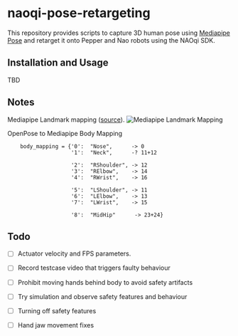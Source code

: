 # naoqi-pose-retargeting

This repository provides scripts to capture 3D human pose using [Mediapipe Pose](https://google.github.io/mediapipe/solutions/pose.html) and retarget it onto Pepper and Nao robots using the NAOqi SDK.

## Installation and Usage

TBD

## Notes

Mediapipe Landmark mapping ([source](https://google.github.io/mediapipe/solutions/pose.html)).
![Mediapipe Landmark Mapping](https://google.github.io/mediapipe/images/mobile/pose_tracking_full_body_landmarks.png)

OpenPose to Mediapipe Body Mapping
```
    body_mapping = {'0':  "Nose",      -> 0
                    '1':  "Neck",      -? 11+12

                    '2':  "RShoulder", -> 12
                    '3':  "RElbow",    -> 14
                    '4':  "RWrist",    -> 16

                    '5':  "LShoulder", -> 11
                    '6':  "LElbow",    -> 13
                    '7':  "LWrist",    -> 15

                    '8':  "MidHip"      -> 23+24}
```

## Todo
 - [ ] Actuator velocity and FPS parameters.

 - [ ] Record testcase video that triggers faulty behaviour
 - [ ] Prohibit moving hands behind body to avoid safety artifacts

 - [ ] Try simulation and observe safety features and behaviour
 - [ ] Turning off safety features

 - [ ] Hand jaw movement fixes
